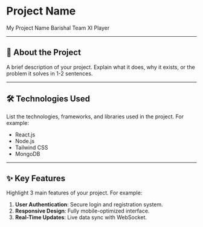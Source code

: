 # Project Name
My Project Name Barishal Team XI Player

---

## 🚀 About the Project
A brief description of your project. Explain what it does, why it exists, or the problem it solves in 1-2 sentences.

---

## 🛠️ Technologies Used
List the technologies, frameworks, and libraries used in the project. For example:
- React.js
- Node.js
- Tailwind CSS
- MongoDB

---

## ✨ Key Features
Highlight 3 main features of your project. For example:
1. **User Authentication**: Secure login and registration system.
2. **Responsive Design**: Fully mobile-optimized interface.
3. **Real-Time Updates**: Live data sync with WebSocket.